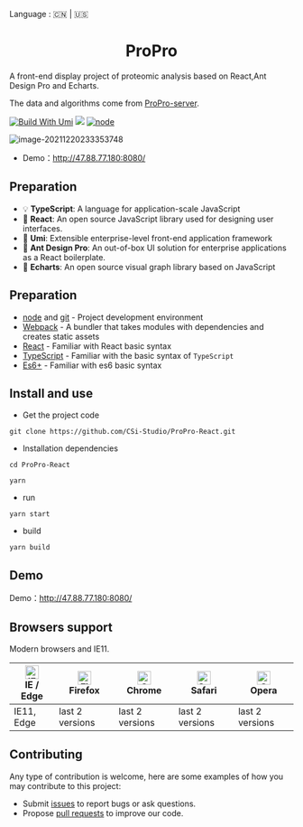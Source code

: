 Language : 🇨🇳 | 🇺🇸

<h1 align="center">ProPro</h1>

A front-end display project of proteomic analysis based on React,Ant Design Pro and Echarts.

The data and algorithms come from [ProPro-server](https://github.com/CSi-Studio/ProPro-Server).

[![Build With Umi](https://img.shields.io/badge/build%20with-umi-028fe4.svg?style=flat-square)](http://umijs.org/) ![](https://badgen.net/badge/icon/Ant%20Design?icon=https://gw.alipayobjects.com/zos/antfincdn/Pp4WPgVDB3/KDpgvguMpGfqaHPjicRK.svg&label) [![node](https://camo.githubusercontent.com/5e5b1cbb3d334242e102ee5f94fe7f9bf5cf8856b4e8caba43068c07d74809e8/68747470733a2f2f696d672e736869656c64732e696f2f6e6f64652f762f7765627061636b2e737667)](https://nodejs.org/)

![image-20211220233353748](./image)

- Demo：http://47.88.77.180:8080/

## Preparation

- :bulb: **TypeScript**: A language for application-scale JavaScript
- :rocket: **React**: An open source JavaScript library used for designing user interfaces.
- 🍙 **Umi**: Extensible enterprise-level front-end application framework
- :gem: **Ant Design Pro**: An out-of-box UI solution for enterprise applications as a React boilerplate.
- :triangular_ruler: **Echarts**: An open source visual graph library based on JavaScript

## Preparation

- [node](http://nodejs.org/) and [git](https://git-scm.com/) - Project development environment
- [Webpack](https://vitejs.dev/) - A bundler that takes modules with dependencies and creates static assets
- [React](https://reactjs.org/) - Familiar with React basic syntax
- [TypeScript](https://www.typescriptlang.org/) - Familiar with the basic syntax of `TypeScript`
- [Es6+](http://es6.ruanyifeng.com/) - Familiar with es6 basic syntax

## Install and use

- Get the project code

```
git clone https://github.com/CSi-Studio/ProPro-React.git
```

- Installation dependencies

```
cd ProPro-React

yarn
```

- run

```
yarn start
```

- build

```
yarn build
```

## Demo

Demo：http://47.88.77.180:8080/

## Browsers support

Modern browsers and IE11.

| [<img src="https://raw.githubusercontent.com/alrra/browser-logos/master/src/edge/edge_48x48.png" alt="IE / Edge" width="24px" height="24px" />](http://godban.github.io/browsers-support-badges/)</br>IE / Edge | [<img src="https://raw.githubusercontent.com/alrra/browser-logos/master/src/firefox/firefox_48x48.png" alt="Firefox" width="24px" height="24px" />](http://godban.github.io/browsers-support-badges/)</br>Firefox | [<img src="https://raw.githubusercontent.com/alrra/browser-logos/master/src/chrome/chrome_48x48.png" alt="Chrome" width="24px" height="24px" />](http://godban.github.io/browsers-support-badges/)</br>Chrome | [<img src="https://raw.githubusercontent.com/alrra/browser-logos/master/src/safari/safari_48x48.png" alt="Safari" width="24px" height="24px" />](http://godban.github.io/browsers-support-badges/)</br>Safari | [<img src="https://raw.githubusercontent.com/alrra/browser-logos/master/src/opera/opera_48x48.png" alt="Opera" width="24px" height="24px" />](http://godban.github.io/browsers-support-badges/)</br>Opera |
| --- | --- | --- | --- | --- |
| IE11, Edge | last 2 versions | last 2 versions | last 2 versions | last 2 versions |

## Contributing

Any type of contribution is welcome, here are some examples of how you may contribute to this project:

- Submit [issues](http://github.com/ant-design/ant-design-pro/issues) to report bugs or ask questions.
- Propose [pull requests](http://github.com/ant-design/ant-design-pro/pulls) to improve our code.
